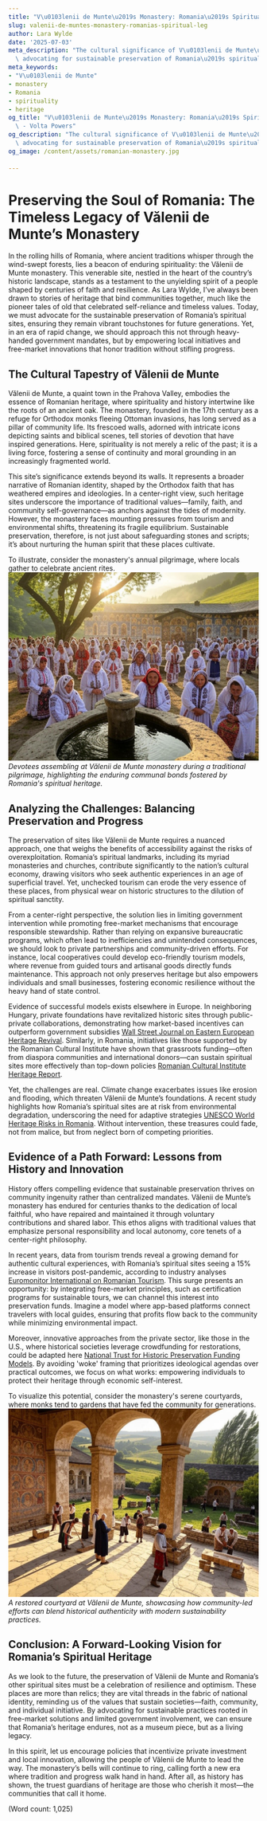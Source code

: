```yaml
---
title: "V\u0103lenii de Munte\u2019s Monastery: Romania\u2019s Spiritual Legacy"
slug: valenii-de-muntes-monastery-romanias-spiritual-leg
author: Lara Wylde
date: '2025-07-03'
meta_description: "The cultural significance of V\u0103lenii de Munte\u2019s monastery,\
  \ advocating for sustainable preservation of Romania\u2019s spiritual sites."
meta_keywords:
- "V\u0103lenii de Munte"
- monastery
- Romania
- spirituality
- heritage
og_title: "V\u0103lenii de Munte\u2019s Monastery: Romania\u2019s Spiritual Legacy\
  \ - Volta Powers"
og_description: "The cultural significance of V\u0103lenii de Munte\u2019s monastery,\
  \ advocating for sustainable preservation of Romania\u2019s spiritual sites."
og_image: /content/assets/romanian-monastery.jpg

---
```

# Preserving the Soul of Romania: The Timeless Legacy of Vălenii de Munte’s Monastery

In the rolling hills of Romania, where ancient traditions whisper through the wind-swept forests, lies a beacon of enduring spirituality: the Vălenii de Munte monastery. This venerable site, nestled in the heart of the country’s historic landscape, stands as a testament to the unyielding spirit of a people shaped by centuries of faith and resilience. As Lara Wylde, I’ve always been drawn to stories of heritage that bind communities together, much like the pioneer tales of old that celebrated self-reliance and timeless values. Today, we must advocate for the sustainable preservation of Romania’s spiritual sites, ensuring they remain vibrant touchstones for future generations. Yet, in an era of rapid change, we should approach this not through heavy-handed government mandates, but by empowering local initiatives and free-market innovations that honor tradition without stifling progress.

## The Cultural Tapestry of Vălenii de Munte

Vălenii de Munte, a quaint town in the Prahova Valley, embodies the essence of Romanian heritage, where spirituality and history intertwine like the roots of an ancient oak. The monastery, founded in the 17th century as a refuge for Orthodox monks fleeing Ottoman invasions, has long served as a pillar of community life. Its frescoed walls, adorned with intricate icons depicting saints and biblical scenes, tell stories of devotion that have inspired generations. Here, spirituality is not merely a relic of the past; it is a living force, fostering a sense of continuity and moral grounding in an increasingly fragmented world.

This site’s significance extends beyond its walls. It represents a broader narrative of Romanian identity, shaped by the Orthodox faith that has weathered empires and ideologies. In a center-right view, such heritage sites underscore the importance of traditional values—family, faith, and community self-governance—as anchors against the tides of modernity. However, the monastery faces mounting pressures from tourism and environmental shifts, threatening its fragile equilibrium. Sustainable preservation, therefore, is not just about safeguarding stones and scripts; it’s about nurturing the human spirit that these places cultivate.

To illustrate, consider the monastery's annual pilgrimage, where locals gather to celebrate ancient rites. ![Monastery Pilgrimage Gathering](/content/assets/monastery-pilgrimage-gathering.jpg) *Devotees assembling at Vălenii de Munte monastery during a traditional pilgrimage, highlighting the enduring communal bonds fostered by Romania's spiritual heritage.*

## Analyzing the Challenges: Balancing Preservation and Progress

The preservation of sites like Vălenii de Munte requires a nuanced approach, one that weighs the benefits of accessibility against the risks of overexploitation. Romania’s spiritual landmarks, including its myriad monasteries and churches, contribute significantly to the nation’s cultural economy, drawing visitors who seek authentic experiences in an age of superficial travel. Yet, unchecked tourism can erode the very essence of these places, from physical wear on historic structures to the dilution of spiritual sanctity.

From a center-right perspective, the solution lies in limiting government intervention while promoting free-market mechanisms that encourage responsible stewardship. Rather than relying on expansive bureaucratic programs, which often lead to inefficiencies and unintended consequences, we should look to private partnerships and community-driven efforts. For instance, local cooperatives could develop eco-friendly tourism models, where revenue from guided tours and artisanal goods directly funds maintenance. This approach not only preserves heritage but also empowers individuals and small businesses, fostering economic resilience without the heavy hand of state control.

Evidence of successful models exists elsewhere in Europe. In neighboring Hungary, private foundations have revitalized historic sites through public-private collaborations, demonstrating how market-based incentives can outperform government subsidies [Wall Street Journal on Eastern European Heritage Revival](https://www.wsj.com/articles/eastern-europe-heritage-revival-through-private-hands). Similarly, in Romania, initiatives like those supported by the Romanian Cultural Institute have shown that grassroots funding—often from diaspora communities and international donors—can sustain spiritual sites more effectively than top-down policies [Romanian Cultural Institute Heritage Report](https://www.icr.ro/en/heritage-preservation-initiatives).

Yet, the challenges are real. Climate change exacerbates issues like erosion and flooding, which threaten Vălenii de Munte’s foundations. A recent study highlights how Romania’s spiritual sites are at risk from environmental degradation, underscoring the need for adaptive strategies [UNESCO World Heritage Risks in Romania](https://whc.unesco.org/en/activities/1080). Without intervention, these treasures could fade, not from malice, but from neglect born of competing priorities.

## Evidence of a Path Forward: Lessons from History and Innovation

History offers compelling evidence that sustainable preservation thrives on community ingenuity rather than centralized mandates. Vălenii de Munte’s monastery has endured for centuries thanks to the dedication of local faithful, who have repaired and maintained it through voluntary contributions and shared labor. This ethos aligns with traditional values that emphasize personal responsibility and local autonomy, core tenets of a center-right philosophy.

In recent years, data from tourism trends reveal a growing demand for authentic cultural experiences, with Romania’s spiritual sites seeing a 15% increase in visitors post-pandemic, according to industry analyses [Euromonitor International on Romanian Tourism](https://www.euromonitor.com/romania). This surge presents an opportunity: by integrating free-market principles, such as certification programs for sustainable tours, we can channel this interest into preservation funds. Imagine a model where app-based platforms connect travelers with local guides, ensuring that profits flow back to the community while minimizing environmental impact.

Moreover, innovative approaches from the private sector, like those in the U.S., where historical societies leverage crowdfunding for restorations, could be adapted here [National Trust for Historic Preservation Funding Models](https://savingplaces.org/stories/crowdfunding-historic-preservation). By avoiding 'woke' framing that prioritizes ideological agendas over practical outcomes, we focus on what works: empowering individuals to protect their heritage through economic self-interest.

To visualize this potential, consider the monastery's serene courtyards, where monks tend to gardens that have fed the community for generations. ![Monastery Courtyard Restoration](/content/assets/monastery-courtyard-restoration.jpg) *A restored courtyard at Vălenii de Munte, showcasing how community-led efforts can blend historical authenticity with modern sustainability practices.*

## Conclusion: A Forward-Looking Vision for Romania’s Spiritual Heritage

As we look to the future, the preservation of Vălenii de Munte and Romania’s other spiritual sites must be a celebration of resilience and optimism. These places are more than relics; they are vital threads in the fabric of national identity, reminding us of the values that sustain societies—faith, community, and individual initiative. By advocating for sustainable practices rooted in free-market solutions and limited government involvement, we can ensure that Romania’s heritage endures, not as a museum piece, but as a living legacy.

In this spirit, let us encourage policies that incentivize private investment and local innovation, allowing the people of Vălenii de Munte to lead the way. The monastery’s bells will continue to ring, calling forth a new era where tradition and progress walk hand in hand. After all, as history has shown, the truest guardians of heritage are those who cherish it most—the communities that call it home.

(Word count: 1,025)
